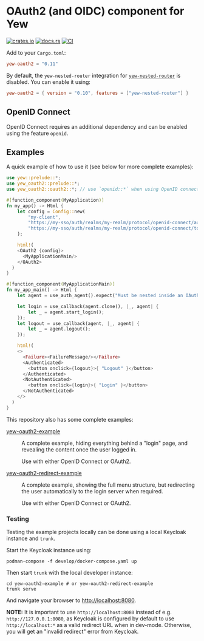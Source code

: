 # OAuth2 (and OIDC) component for Yew

[![crates.io](https://img.shields.io/crates/v/yew-oauth2.svg)](https://crates.io/crates/yew-oauth2)
[![docs.rs](https://docs.rs/yew-oauth2/badge.svg)](https://docs.rs/yew-oauth2)
[![CI](https://github.com/ctron/yew-oauth2/actions/workflows/ci.yaml/badge.svg)](https://github.com/ctron/yew-oauth2/actions/workflows/ci.yaml)

Add to your `Cargo.toml`:

```toml
yew-oauth2 = "0.11"
```

By default, the `yew-nested-router` integration for [`yew-nested-router`](https://github.com/ctron/yew-nested-router) is
disabled. You can enable it using:

```toml
yew-oauth2 = { version = "0.10", features = ["yew-nested-router"] }
```

## OpenID Connect

OpenID Connect requires an additional dependency and can be enabled using the feature `openid`.

## Examples

A quick example of how to use it (see below for more complete examples):

```rust
use yew::prelude::*;
use yew_oauth2::prelude::*;
use yew_oauth2::oauth2::*; // use `openid::*` when using OpenID connect

#[function_component(MyApplication)]
fn my_app() -> Html {
    let config = Config::new(
        "my-client",
        "https://my-sso/auth/realms/my-realm/protocol/openid-connect/auth",
        "https://my-sso/auth/realms/my-realm/protocol/openid-connect/token"
    );

    html!(
    <OAuth2 {config}>
      <MyApplicationMain/>
    </OAuth2>
  )
}

#[function_component(MyApplicationMain)]
fn my_app_main() -> Html {
    let agent = use_auth_agent().expect("Must be nested inside an OAuth2 component");

    let login = use_callback(agent.clone(), |_, agent| {
        let _ = agent.start_login();
    });
    let logout = use_callback(agent, |_, agent| {
        let _ = agent.logout();
    });

    html!(
    <>
      <Failure><FailureMessage/></Failure>
      <Authenticated>
        <button onclick={logout}>{ "Logout" }</button>
      </Authenticated>
      <NotAuthenticated>
        <button onclick={login}>{ "Login" }</button>
      </NotAuthenticated>
    </>
  )
}
```

This repository also has some complete examples:

<dl>
<dt>

[yew-oauth2-example](yew-oauth2-example/) </dt>
<dd>
A complete example, hiding everything behind a "login" page, and revealing the content once the user logged in.

Use with either OpenID Connect or OAuth2.
</dd>

<dt>

[yew-oauth2-redirect-example](yew-oauth2-redirect-example/) </dt>
<dd>
A complete example, showing the full menu structure, but redirecting the user automatically to the login server
when required.

Use with either OpenID Connect or OAuth2.
</dd>

</dl>

### Testing

Testing the example projects locally can be done using a local Keycloak instance and `trunk`.

Start the Keycloak instance using:

```shell
podman-compose -f develop/docker-compose.yaml up
```

Then start `trunk` with the local developer instance:

```shell
cd yew-oauth2-example # or yew-oauth2-redirect-example
trunk serve
```

And navigate your browser to [http://localhost:8080](http://localhost:8080).

**NOTE:** It is important to use `http://localhost:8080` instead of e.g. `http://127.0.0.1:8080`, as Keycloak is
configured by default to use `http://localhost:*` as a valid redirect URL when in dev-mode. Otherwise, you will get
an "invalid redirect" error from Keycloak.
